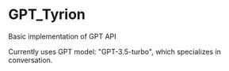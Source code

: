 # GPT_Tyrion
Basic implementation of GPT API

Currently uses GPT model: "GPT-3.5-turbo", which specializes in conversation.
